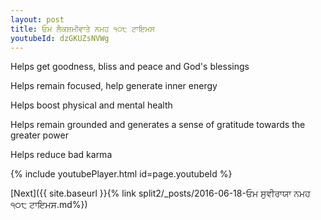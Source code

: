 ```yaml
---
layout: post
title: ਓਮ ਲੈਕਸ਼ਮੀਵਾਤੇ ਨਮਹ ੧੦੮ ਟਾਇਮਸ
youtubeId: dzGKUZsNVWg
---
```

 
 
Helps get goodness, bliss and peace and God's blessings
 
Helps remain focused, help generate inner energy 
 
Helps boost physical and mental health 
 
Helps remain grounded and generates a sense of gratitude towards the greater power 
 
Helps reduce bad karma
 
 
 
 


{% include youtubePlayer.html id=page.youtubeId %}
 
[Next]({{ site.baseurl }}{% link  split2/_posts/2016-06-18-ਓਮ ਸੁਵੀਰਾਯਾ ਨਮਹ ੧੦੮ ਟਾਇਮਸ.md%})
 
